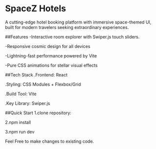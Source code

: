 # SpaceZ Hotels
A cutting-edge hotel booking platform with immersive space-themed UI, built for modern travelers seeking extraordinary experiences.

##Features
-Interactive room explorer with Swiper.js touch sliders.

-Responsive cosmic design for all devices

-Lightning-fast performance powered by Vite

-Pure CSS animations for stellar visual effects

##Tech Stack
.Frontend: React 

.Styling: CSS Modules + Flexbox/Grid

.Build Tool: Vite

.Key Library: Swiper.js 

##Quick Start
1.clone repository:

2.npm install

3.npm run dev

Feel Free to make changes to existing code.
